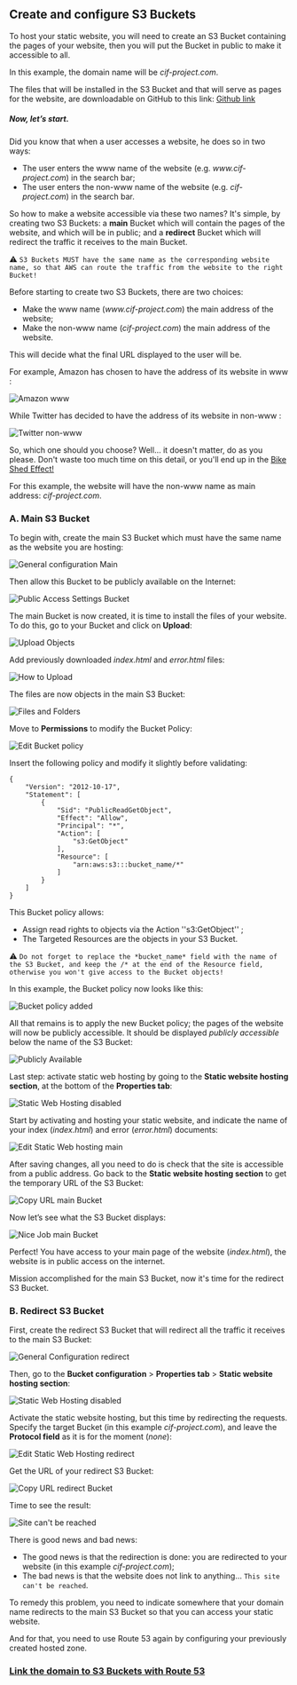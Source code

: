 ## Create and configure S3 Buckets

To host your static website, you will need to create an S3 Bucket containing the pages of your website, then you will put the Bucket in public to make it accessible to all.

In this example, the domain name will be *cif-project.com*.

The files that will be installed in the S3 Bucket and that will serve as pages for the website, are downloadable on GitHub to this link: [Github link]()

##### Now, let’s start.

Did you know that when a user accesses a website, he does so in two ways:

- The user enters the www name of the website (e.g. *www<nolink>.cif-project.com*) in the search bar;
- The user enters the non-www name of the website (e.g. *cif-project.com*) in the search bar.

So how to make a website accessible via these two names? It's simple, by creating two S3 Buckets: a **main** Bucket which will contain the pages of the website, and which will be in public; and a **redirect** Bucket which will redirect the traffic it receives to the main Bucket.

:warning: `S3 Buckets MUST have the same name as the corresponding website name, so that AWS can route the traffic from the website to the right Bucket!`

Before starting to create two S3 Buckets, there are two choices:
- Make the www name (*www<nolink>.cif-project.com*) the main address of the website;
- Make the non-www name (*cif-project.com*) the main address of the website.

This will decide what the final URL displayed to the user will be.

For example, Amazon has chosen to have the address of its website in www :

![Amazon www](images/amazon-www.png)

While Twitter has decided to have the address of its website in non-www :

![Twitter non-www](images/twitter-non-www.png)

So, which one should you choose? Well… it doesn't matter, do as you please. Don't waste too much time on this detail, or you'll end up in the [Bike Shed Effect!](https://bikeshed.com/)

For this example, the website will have the non-www name as main address: *cif-project.com*.


### A.	Main S3 Bucket

To begin with, create the main S3 Bucket which must have the same name as the website you are hosting:

![General configuration Main](images/general-configuration-main.png)

Then allow this Bucket to be publicly available on the Internet:

![Public Access Settings Bucket](images/public-access-settings-bucket.png)

The main Bucket is now created, it is time to install the files of your website. To do this, go to your Bucket and click on **Upload**:

![Upload Objects](images/upload-objects.png)

Add previously downloaded *index.html* and *error.html* files:

![How to Upload](images/how-to-upload.png)

The files are now objects in the main S3 Bucket:

![Files and Folders](images/files-and-folders.png)

Move to **Permissions** to modify the Bucket Policy:

![Edit Bucket policy](images/edit-bucket-policy.png)

Insert the following policy and modify it slightly before validating:

```
{
    "Version": "2012-10-17",
    "Statement": [
        {
            "Sid": "PublicReadGetObject",
            "Effect": "Allow",
            "Principal": "*",
            "Action": [
                "s3:GetObject"
            ],
            "Resource": [
                "arn:aws:s3:::bucket_name/*"
            ]
        }
    ]
}
```

This Bucket policy allows:
- Assign read rights to objects via the Action ''s3:GetObject'' ;
- The Targeted Resources are the objects in your S3 Bucket.

:warning: `Do not forget to replace the *bucket_name* field with the name of the S3 Bucket, and keep the /* at the end of the Resource field, otherwise you won't give access to the Bucket objects!`

In this example, the Bucket policy now looks like this:

![Bucket policy added](images/bucket-policy-added.png)

All that remains is to apply the new Bucket policy; the pages of the website will now be publicly accessible. It should be displayed *publicly accessible* below the name of the S3 Bucket:

![Publicly Available](images/publicly-available.png)

Last step: activate static web hosting by going to the **Static website hosting section**, at the bottom of the **Properties tab**:

![Static Web Hosting disabled](images/static-web-hosting-disabled.png)

Start by activating and hosting your static website, and indicate the name of your index (*index.html*) and error (*error.html*) documents:

![Edit Static Web hosting main](images/edit-static-web-hosting-main.png)

After saving changes, all you need to do is check that the site is accessible from a public address. Go back to the **Static website hosting section** to get the temporary URL of the S3 Bucket:

![Copy URL main Bucket](images/copy-url-main-bucket.png)

Now let’s see what the S3 Bucket displays:

![Nice Job main Bucket](images/nice-job-main-bucket.png)

Perfect! You have access to your main page of the website (*index.html*), the website is in public access on the internet.

Mission accomplished for the main S3 Bucket, now it's time for the redirect S3 Bucket.

### B.	Redirect S3 Bucket

First, create the redirect S3 Bucket that will redirect all the traffic it receives to the main S3 Bucket:

![General Configuration redirect](images/general-configuration-redirect.png)

Then, go to the **Bucket configuration** > **Properties tab** > **Static website hosting section**:

![Static Web Hosting disabled](images/static-web-hosting-disabled.png)

Activate the static website hosting, but this time by redirecting the requests. Specify the target Bucket (in this example *cif-project.com*), and leave the **Protocol field** as it is for the moment (*none*):

![Edit Static Web Hosting redirect](images/edit-static-web-hosting-redirect.png)

Get the URL of your redirect S3 Bucket:

![Copy URL redirect Bucket](images/copy-url-redirect-bucket.png)

Time to see the result:

![Site can't be reached](images/site-cant-be-reached.png)

There is good news and bad news:
- The good news is that the redirection is done: you are redirected to your website (in this example *cif-project.com*);
- The bad news is that the website does not link to anything... `This site can't be reached`.

To remedy this problem, you need to indicate somewhere that your domain name redirects to the main S3 Bucket so that you can access your static website.

And for that, you need to use Route 53 again by configuring your previously created hosted zone.

### [Link the domain to S3 Buckets with Route 53](/projects/project-1/part-5/README.md)